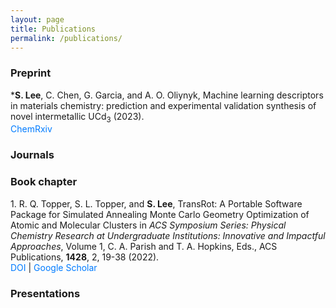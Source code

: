 ```yaml
---
layout: page
title: Publications
permalink: /publications/
---
```

<style>
    a {
    color: #007bff; /* Example color */
    text-decoration: none; /* Removes underline */
    /* Other styles */
}

    a:hover {
        color: #0056b3; /* Example hover color */
        text-decoration: underline; /* Adds underline on hover */
}

</style>
<script>
const journalList = [
    {
        authors: "K. P. McGuinness, A. O. Oliynyk, S. Lee, B. Molero-Sanchez, P. K. Addo",
        title: "Machine-learning prediction of thermal expansion coefficient for perovskite oxides with experimental validation",
        journal: "Physical Chemistry Chemical Physics",
        volume: "25",
        pages: "32123–32131",
        year: "2023",
        doi: "10.1039/D3CP04017H",
        gscholar: "https://scholar.google.com/citations?view_op=view_citation&hl=en&user=L07HlVsAAAAJ&authuser=1&citation_for_view=L07HlVsAAAAJ:2osOgNQ5qMEC",
        citations: "" // Add citation count if available
    },
    {
        authors: "Y. Tyvanchuk, V. Babizhetskyy, S. Baran, A. Szytula, V. Smetana, S. Lee, A. O. Oliynyk, A. Mudring",
        title: "The crystal and electronic structure of RE23Co6.7In20.3 (RE = Gd–Tm, Lu): A new structure type based on intergrowth of AlB2- and CsCl-type related slabs",
        journal: "Journal of Alloys and Compounds",
        volume: "976",
        pages: "173241",
        year: "2024",
        doi: "10.1016/j.jallcom.2023.173241",
        gscholar: "https://scholar.google.com/citations?view_op=view_citation&hl=en&user=L07HlVsAAAAJ&authuser=1&citation_for_view=L07HlVsAAAAJ:qjMakFHDy7sC",
        citations: "" // Add citation count if available
    },
    {
        authors: "S. Lee, M. Patel, and R. Patel",
        title: "Electrospun nanofiber nerve guidance conduits for peripheral nerve regeneration: A review",
        journal: "European Polymer Journal",
        volume: "181",
        pages: "111663",
        year: "2022",
        doi: "10.1016/j.eurpolymj.2022.111663",
        gscholar: "https://scholar.google.com/citations?view_op=view_citation&hl=en&user=L07HlVsAAAAJ&authuser=1&citation_for_view=L07HlVsAAAAJ:u5HHmVD_uO8C",
        citations: ""
    }
    // Add other entries in the same format if needed
];

const presentationList = [
    {
        authors: "A. O. Oliynyk, S. Lee, N. K. Barua",
        title: "TiNiSi-type vs. ZrNiAl-type: One More Time with Interpretable ML and Experimental Validation",
        conference: "North American Solid State Chemistry Conference (NASSCC) 2023",
        type: "Poster",
        location: "Calgary, Canada",
        date: "August 2023",
        document: "2023-NASSCC-poster.pdf",
        abstract: ""
    },
    {
        authors: "S. Lee, A. O. Oliynyk",
        title: "Machine-learned Features to Solve Crystal Structure Classification Problems",
        conference: "ACS Northeast Regional Meeting (NERM) 2022, Computational Tools for Materials Science",
        type: "Oral",
        location: "Rochester, NY",
        date: "October 2022",
        document: "2022-ACS-NERM-slides.pdf",
        abstract: "2022-ACS-NERM-abstract.pdf"
    },
    {
        authors: "S. Lee, S. L. Topper, R. Q. Topper",
        title: "TransRot: a Portable and Easy-to-Use Open Source Software Package for Simulated Annealing Monte Carlo Geometry Optimization of Nanoparticles",
        conference: "Molecular Quantum Mechanics (MQM) 2022",
        type: "Poster",
        location: "Blacksburg, VA",
        date: "June 2022",
        document: "2022-MQM-poster.pdf",
        abstract: "2022-MQM-abstract.pdf"
    },
    {
        authors: "S. Lee, R. Q. Topper, S. L. Topper",
        title: "Mag-Walking Simulated Annealing Monte Carlo Study of Nano-solvated Ammonium Chloride",
        conference: "ACS New York 69th Annual Undergraduate Research Symposium 2022",
        type: "Oral",
        location: "Virtual due to COVID-19",
        date: "May 2022",
        document: "2022-ACS-NY-URS-slides.pdf",
        abstract: "2022-ACS-NY-URS-abstract.pdf"
    }
];



function displayJournalList() {
    const container = document.getElementById('journalList');
    const totalEntries = journalList.length;
    journalList.forEach((entry, index) => {
        const div = document.createElement('div');
        div.classList.add('journal-entry'); // Add class for styling
        const formattedAuthors = entry.authors.replace('S. Lee', '<strong>S. Lee</strong>');
        const citationString = entry.citations ? ` (${entry.citations})` : ''; // Conditionally add citations
        const number = totalEntries - index; // Calculate reverse order number
        div.innerHTML = `
            <p>
            ${number}. ${formattedAuthors}, "${entry.title}." <em>${entry.journal}</em>, <strong>${entry.volume}</strong>, ${entry.pages} (${entry.year}).</br> 
            <a href="https://doi.org/${entry.doi}">DOI</a> | <a href="${entry.gscholar}">Google Scholar</a> ${citationString}
            </p>
            `;
        container.appendChild(div);
    });
}


function displayPresentationList() {
    const container = document.getElementById('presentationList');
    presentationList.forEach((entry, index) => {
        const div = document.createElement('div');
        div.classList.add('presentation-entry');

        let authorsFormatted = entry.authors.split(', ').map(author => {
            if (author === "S. Lee") {
                return `<strong>${author}</strong>`; // Bold "S. Lee"
            }
            return author;
        }).join(', ');
        authorsFormatted = `<u>${authorsFormatted.split(', ')[0]}</u>${authorsFormatted.substring(authorsFormatted.indexOf(','))}`; // Underline the first author

        let links = '';
        if (entry.document) {
            links += `<a href="/files/presentation/${entry.document}">PDF</a>`;
        }
        if (entry.abstract) {
            if (links.length > 0) {
                links += ' | ';
            }
            links += `<a href="/files/presentation/${entry.abstract}">Abstract</a>`;
        }

        div.innerHTML = `
            <p>
                ${presentationList.length - index}. ${authorsFormatted} "${entry.title}". 
                <em>${entry.conference}</em>. ${entry.type}. ${entry.location}, ${entry.date}.
                ${links.length > 0 ? '<br>' + links : ''}
            </p>
        `;
        container.appendChild(div);
    });
}


    window.onload = function() {
        displayJournalList();
        displayPresentationList();
    };
</script>


### Preprint
<div id="preprint">
    <p>
        *<strong>S. Lee</strong>, C. Chen, G. Garcia, and A. O. Oliynyk, 
        Machine learning descriptors in materials chemistry: prediction and experimental validation synthesis of novel intermetallic UCd<sub>3</sub> (2023).
        <br>
        <a href="https://doi.org/10.26434/chemrxiv-2023-0nlzl">ChemRxiv</a>
    </p>
</div>

### Journals
<div id="journalList"></div>

### Book chapter
<div id="bookChapter">
    <p>
        1. R. Q. Topper, S. L. Topper, and <strong>S. Lee</strong>, 
        TransRot: A Portable Software Package for Simulated Annealing Monte Carlo Geometry Optimization of Atomic and Molecular Clusters
        in <em>ACS Symposium Series: Physical Chemistry Research at Undergraduate Institutions: Innovative and Impactful Approaches</em>, 
        Volume 1, C. A. Parish and T. A. Hopkins, Eds., ACS Publications, <strong>1428</strong>, 2, 19-38 (2022). <br><a href="https://doi.org/10.1021/bk-2022-1428.ch002">DOI</a> |
        <a href="https://scholar.google.com/citations?view_op=view_citation&hl=en&user=L07HlVsAAAAJ&authuser=1&citation_for_view=L07HlVsAAAAJ:d1gkVwhDpl0C">Google Scholar</a> 
    </p>
</div>

### Presentations
<div id="presentationList"></div>
